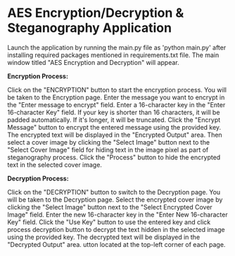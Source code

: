 # AES Encryption/Decryption & Steganography Application 

Launch the application by running the main.py file as 'python main.py' after installing required packages mentioned in requirements.txt file.
The main window titled "AES Encryption and Decryption" will appear.

**Encryption Process:**

Click on the "ENCRYPTION" button to start the encryption process.
You will be taken to the Encryption page.
Enter the message you want to encrypt in the "Enter message to encrypt" field.
Enter a 16-character key in the "Enter 16-character Key" field. If your key is shorter than 16 characters, it will be padded automatically. If it's longer, it will be truncated.
Click the "Encrypt Message" button to encrypt the entered message using the provided key.
The encrypted text will be displayed in the "Encrypted Output" area.
Then select a cover image by clicking the "Select Image" button next to the "Select Cover Image" field for hiding text in the image pixel as part of steganography process.
Click the "Process" button to hide the encrypted text in the selected cover image.

**Decryption Process:**

Click on the "DECRYPTION" button to switch to the Decryption page.
You will be taken to the Decryption page.
Select the encrypted cover image by clicking the "Select Image" button next to the "Select Encrypted Cover Image" field.
Enter the new 16-character key in the "Enter New 16-character Key" field.
Click the "Use Key" button to use the entered key  and click process decryption button to decrypt the text hidden in the selected image using the provided key.
The decrypted text will be displayed in the "Decrypted Output" area.
utton located at the top-left corner of each page.
